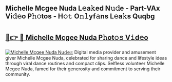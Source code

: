 ## Michelle Mcgee Nuda L𝚎a𝚔ed N𝚞𝚍e - Part-VAx Vi𝚍𝚎o P𝚑𝚘tos - H𝚘𝚝 O𝚗𝚕yf𝚊ns L𝚎a𝚔s Quqbg

# <h2><a href="http://kf196do.oniu.top/?m=Michelle+Mcgee+Nuda">🔗👉 🔴 Michelle Mcgee Nuda P𝚑ot𝚘𝚜 V𝚒d𝚎o</a></h2>

[![Michelle Mcgee Nuda Nu𝚍e𝚜](https://i.imgur.com/0qMVB7G.gif)](http://kf196do.oniu.top/?m=Michelle+Mcgee+Nuda)
Digital media provider and amusement giver Michelle Mcgee Nuda, celebrated for sharing dance and lifestyle ideas through viral dance routines and compact clips. Selfless volunteer Michelle Mcgee Nuda, famed for their generosity and commitment to serving their community.  
